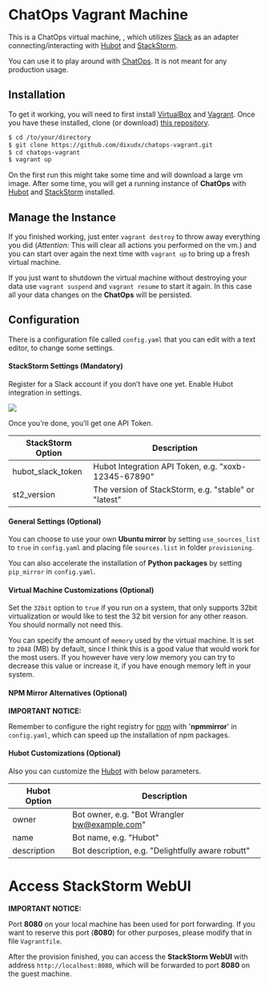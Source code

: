 ChatOps Vagrant Machine
=======================

This is a ChatOps virtual machine, , which utilizes [Slack](https://slack.com) as an adapter connecting/interacting with [Hubot](https://hubot.github.com/) and [StackStorm](https://stackstorm.com/).

You can use it to play around with [ChatOps](https://stackstorm.com/2015/06/24/ansible-chatops-get-started-%F0%9F%9A%80/). It is not meant for any production usage.

Installation
------------

To get it working, you will need to first install [VirtualBox](https://www.virtualbox.org/wiki/Downloads)
and [Vagrant](https://www.vagrantup.com). Once you have these installed, clone
(or download) [this repository](https://github.com/dixudx/chatops-vagrant.git).

```bash
$ cd /to/your/directory
$ git clone https://github.com/dixudx/chatops-vagrant.git
$ cd chatops-vagrant
$ vagrant up
```

On the first run this might take some time and will download a large vm image.
After some time, you will get a running instance of **ChatOps** with [Hubot](https://hubot.github.com/) and [StackStorm](https://stackstorm.com/) installed.

Manage the Instance
-------------------

If you finished working, just enter `vagrant destroy` to throw away everything you
did (*Attention:* This will clear all actions you performed on the vm.) and you can start over again
the next time with `vagrant up` to bring up a fresh virtual machine.

If you just want to shutdown the virtual machine without destroying your
data use `vagrant suspend` and `vagrant resume` to start it again. In this
case all your data changes on the **ChatOps** will be persisted.

Configuration
-------------

There is a configuration file called `config.yaml` that you can edit with a text editor, to change
some settings.

#### StackStorm Settings (Mandatory)

Register for a Slack account if you don’t have one yet. Enable Hubot integration in settings.

![](http://i.imgur.com/fJ6DpBZ.png)

Once you’re done, you’ll get one API Token.

| StackStorm Option | Description                                          |
|-------------------|------------------------------------------------------|
| hubot_slack_token | Hubot Integration API Token, e.g. "xoxb-12345-67890" |
| st2_version       | The version of StackStorm, e.g. "stable" or "latest" |

#### General Settings (Optional)

You can choose to use your own **Ubuntu mirror** by setting `use_sources_list` to `true` in `config.yaml` and placing file `sources.list` in folder `provisioning`.

You can also accelerate the installation of **Python packages** by setting `pip_mirror` in `config.yaml`.

#### Virtual Machine Customizations (Optional)

Set the `32bit` option to `true` if you run on a system, that only supports 32bit virtualization or
would like to test the 32 bit version for any other reason. You should normally not need this.

You can specify the amount of `memory` used by the virtual machine. It is set to `2048` (MB) by default,
since I think this is a good value that would work for the most users. If you however have very low memory
you can try to decrease this value or increase it, if you have enough memory left in your system.

#### NPM Mirror Alternatives (Optional)

**IMPORTANT NOTICE:**

Remember to configure the right registry for [npm](https://www.npmjs.com/) with '**npmmirror**' in `config.yaml`,
which can speed up the installation of npm packages.

#### Hubot Customizations (Optional)

Also you can customize the [Hubot](https://hubot.github.com/) with below parameters.

| Hubot Option  | Description                                       |
|---------------|---------------------------------------------------|
| owner         | Bot owner, e.g. "Bot Wrangler bw@example.com"     |
| name          | Bot name, e.g. "Hubot"                            |
| description   | Bot description, e.g. "Delightfully aware robutt" |


Access StackStorm WebUI
=======================

**IMPORTANT NOTICE:**

Port **8080** on your local machine has been used for port forwarding. If you want to reserve this port (**8080**)
for other purposes, please modify that in file `Vagrantfile`.

After the provision finished, you can access the **StackStorm WebUI** with address `http://localhost:8080`,
which will be forwarded to port **8080** on the guest machine.
